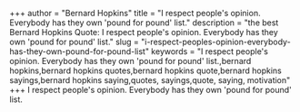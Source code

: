 +++
author = "Bernard Hopkins"
title = "I respect people's opinion. Everybody has they own 'pound for pound' list."
description = "the best Bernard Hopkins Quote: I respect people's opinion. Everybody has they own 'pound for pound' list."
slug = "i-respect-peoples-opinion-everybody-has-they-own-pound-for-pound-list"
keywords = "I respect people's opinion. Everybody has they own 'pound for pound' list.,bernard hopkins,bernard hopkins quotes,bernard hopkins quote,bernard hopkins sayings,bernard hopkins saying,quotes, sayings,quote, saying, motivation"
+++
I respect people's opinion. Everybody has they own 'pound for pound' list.
